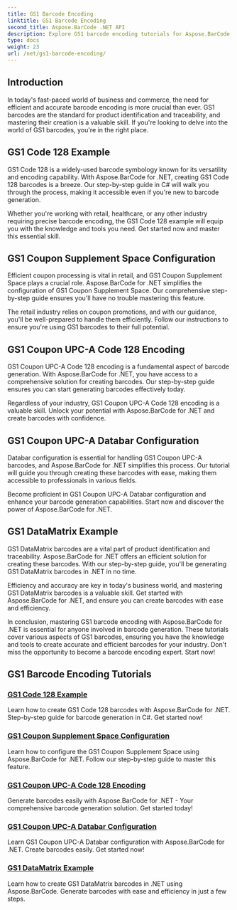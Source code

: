 ```yaml
---
title: GS1 Barcode Encoding
linktitle: GS1 Barcode Encoding
second_title: Aspose.BarCode .NET API
description: Explore GS1 barcode encoding tutorials for Aspose.BarCode in .NET. Create GS1 Code 128, UPC-A, and DataMatrix barcodes with ease. Get started now!
type: docs
weight: 23
url: /net/gs1-barcode-encoding/
---
```


## Introduction
In today's fast-paced world of business and commerce, the need for efficient and accurate barcode encoding is more crucial than ever. GS1 barcodes are the standard for product identification and traceability, and mastering their creation is a valuable skill. If you're looking to delve into the world of GS1 barcodes, you're in the right place.

## GS1 Code 128 Example

GS1 Code 128 is a widely-used barcode symbology known for its versatility and encoding capability. With Aspose.BarCode for .NET, creating GS1 Code 128 barcodes is a breeze. Our step-by-step guide in C# will walk you through the process, making it accessible even if you're new to barcode generation.

Whether you're working with retail, healthcare, or any other industry requiring precise barcode encoding, the GS1 Code 128 example will equip you with the knowledge and tools you need. Get started now and master this essential skill.

## GS1 Coupon Supplement Space Configuration

Efficient coupon processing is vital in retail, and GS1 Coupon Supplement Space plays a crucial role. Aspose.BarCode for .NET simplifies the configuration of GS1 Coupon Supplement Space. Our comprehensive step-by-step guide ensures you'll have no trouble mastering this feature.

The retail industry relies on coupon promotions, and with our guidance, you'll be well-prepared to handle them efficiently. Follow our instructions to ensure you're using GS1 barcodes to their full potential.

## GS1 Coupon UPC-A Code 128 Encoding

GS1 Coupon UPC-A Code 128 encoding is a fundamental aspect of barcode generation. With Aspose.BarCode for .NET, you have access to a comprehensive solution for creating barcodes. Our step-by-step guide ensures you can start generating barcodes effectively today.

Regardless of your industry, GS1 Coupon UPC-A Code 128 encoding is a valuable skill. Unlock your potential with Aspose.BarCode for .NET and create barcodes with confidence.

## GS1 Coupon UPC-A Databar Configuration

Databar configuration is essential for handling GS1 Coupon UPC-A barcodes, and Aspose.BarCode for .NET simplifies this process. Our tutorial will guide you through creating these barcodes with ease, making them accessible to professionals in various fields.

Become proficient in GS1 Coupon UPC-A Databar configuration and enhance your barcode generation capabilities. Start now and discover the power of Aspose.BarCode for .NET.

## GS1 DataMatrix Example

GS1 DataMatrix barcodes are a vital part of product identification and traceability. Aspose.BarCode for .NET offers an efficient solution for creating these barcodes. With our step-by-step guide, you'll be generating GS1 DataMatrix barcodes in .NET in no time.

Efficiency and accuracy are key in today's business world, and mastering GS1 DataMatrix barcodes is a valuable skill. Get started with Aspose.BarCode for .NET, and ensure you can create barcodes with ease and efficiency.

In conclusion, mastering GS1 barcode encoding with Aspose.BarCode for .NET is essential for anyone involved in barcode generation. These tutorials cover various aspects of GS1 barcodes, ensuring you have the knowledge and tools to create accurate and efficient barcodes for your industry. Don't miss the opportunity to become a barcode encoding expert. Start now!
## GS1 Barcode Encoding Tutorials
### [GS1 Code 128 Example](./gs1-code-128-example/)
Learn how to create GS1 Code 128 barcodes with Aspose.BarCode for .NET. Step-by-step guide for barcode generation in C#. Get started now!
### [GS1 Coupon Supplement Space Configuration](./gs1-coupon-supplement-space-configuration/)
Learn how to configure the GS1 Coupon Supplement Space using Aspose.BarCode for .NET. Follow our step-by-step guide to master this feature.
### [GS1 Coupon UPC-A Code 128 Encoding](./gs1-coupon-upc-a-code-128-encoding/)
Generate barcodes easily with Aspose.BarCode for .NET - Your comprehensive barcode generation solution. Get started today!
### [GS1 Coupon UPC-A Databar Configuration](./gs1-coupon-upc-a-databar-configuration/)
Learn GS1 Coupon UPC-A Databar configuration with Aspose.BarCode for .NET. Create barcodes easily. Get started now!
### [GS1 DataMatrix Example](./gs1-datamatrix-example/)
Learn how to create GS1 DataMatrix barcodes in .NET using Aspose.BarCode. Generate barcodes with ease and efficiency in just a few steps.